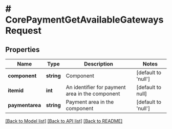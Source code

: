 # # CorePaymentGetAvailableGatewaysRequest

## Properties

Name | Type | Description | Notes
------------ | ------------- | ------------- | -------------
**component** | **string** | Component | [default to 'null']
**itemid** | **int** | An identifier for payment area in the component | [default to null]
**paymentarea** | **string** | Payment area in the component | [default to 'null']

[[Back to Model list]](../../README.md#models) [[Back to API list]](../../README.md#endpoints) [[Back to README]](../../README.md)
